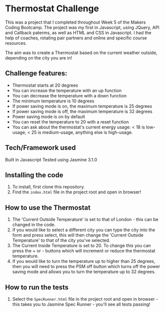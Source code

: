 Thermostat Challenge
=====================

This was a project that I completed throughout Week 5 of the Makers Coding Bootcamp. The project was my first in Javascript, using JQuery, API and Callback paterms, as well as HTML and CSS in Javascript. I had the help of coaches, rotating pair partners and online and specific course resources. 

The aim was to create a Thermostat based on the current weather outside, depending on the city you are in!

Challenge features:
-------
* Thermostat starts at 20 degrees
* You can increase the temperature with an up function
* You can decrease the temperature with a down function
* The minimum temperature is 10 degrees
* If power saving mode is on, the maximum temperature is 25 degrees
* If power saving mode is off, the maximum temperature is 32 degrees
* Power saving mode is on by default
* You can reset the temperature to 20 with a reset function
* You can ask about the thermostat's current energy usage: < 18 is low-usage, < 25 is medium-usage, anything else is high-usage.

## Tech/Framework used

Built in Javascript
Tested using Jasmine 3.1.0

## Installing the code

1. To install, first clone this repository.
2. Find the `index.html` file in the project root and open in browser!

## How to use the Thermostat

1. The 'Current Outside Temperature' is set to that of London - this can be changed in the code.
2. If you would like to select a different city you can type the city into the form and press select, this will then change the 'Current Outside Temperature' to that of the city you've selected.
3. The Current Inside Temperature is set to 20. To change this you can press the + or - buttons which will increment or reduce the thermostat temperature.
4. If you would like to turn the temperature up to higher than 25 degrees, then you will need to press the PSM off button which turns off the power saving mode and allows you to turn the temperature up to 32 degrees.

## How to run the tests

1. Select the `SpecRunner.html` file in the project root and open in browser - this takes you to Jasmine Spec Runner - you'll see all tests passing!
